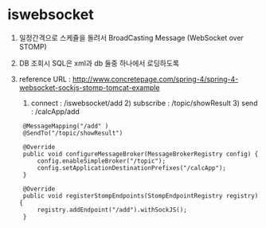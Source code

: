 # iswebsocket

1. 일정간격으로 스케쥴을 돌려서 BroadCasting Message (WebSocket over STOMP)
2. DB 조회시 SQL은 xml과 db 둘중 하나에서 로딩하도록 
3. reference URL : 
  http://www.concretepage.com/spring-4/spring-4-websocket-sockjs-stomp-tomcat-example

      1) connect : 	/iswebsocket/add
    	2) subscribe : 	/topic/showResult
    	3) send : 		/calcApp/add
    	
    	@MessageMapping("/add" )
        @SendTo("/topic/showResult")
        
        @Override
		public void configureMessageBroker(MessageBrokerRegistry config) {
			config.enableSimpleBroker("/topic");
			config.setApplicationDestinationPrefixes("/calcApp");
		}
	
		@Override
		public void registerStompEndpoints(StompEndpointRegistry registry) {
			registry.addEndpoint("/add").withSockJS();
		}
